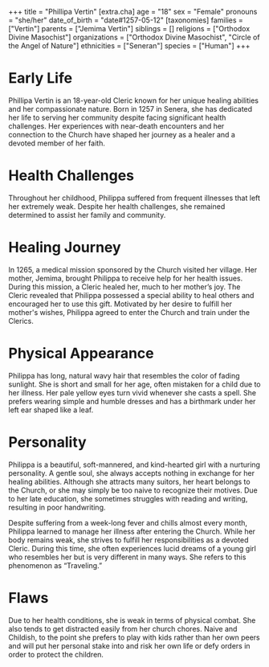+++
title = "Phillipa Vertin"
[extra.cha]
age = "18"
sex = "Female"
pronouns = "she/her"
date_of_birth = "date#1257-05-12"
[taxonomies]
families = ["Vertin"]
parents = ["Jemima Vertin"]
siblings = []
religions = ["Orthodox Divine Masochist"]
organizations = ["Orthodox Divine Masochist", "Circle of the Angel of Nature"]
ethnicities = ["Seneran"]
species = ["Human"]
+++

# Early Life

Phillipa Vertin is an 18-year-old Cleric known for her unique healing abilities
and her compassionate nature. Born in 1257 in Senera, she has dedicated her life
to serving her community despite facing significant health challenges. Her
experiences with near-death encounters and her connection to the Church have
shaped her journey as a healer and a devoted member of her faith.

# Health Challenges

Throughout her childhood, Philippa suffered from frequent illnesses that left
her extremely weak. Despite her health challenges, she remained determined to
assist her family and community.

# Healing Journey

In 1265, a medical mission sponsored by the Church visited her village. Her
mother, Jemima, brought Philippa to receive help for her health issues. During
this mission, a Cleric healed her, much to her mother’s joy. The Cleric revealed
that Philippa possessed a special ability to heal others and encouraged her to
use this gift. Motivated by her desire to fulfill her mother's wishes, Philippa
agreed to enter the Church and train under the Clerics.

# Physical Appearance

Philippa has long, natural wavy hair that resembles the color of fading
sunlight. She is short and small for her age, often mistaken for a child due to
her illness. Her pale yellow eyes turn vivid whenever she casts a spell. She
prefers wearing simple and humble dresses and has a birthmark under her left ear
shaped like a leaf.

# Personality

Philippa is a beautiful, soft-mannered, and kind-hearted girl with a nurturing
personality. A gentle soul, she always accepts nothing in exchange for her
healing abilities. Although she attracts many suitors, her heart belongs to the
Church, or she may simply be too naive to recognize their motives. Due to her
late education, she sometimes struggles with reading and writing, resulting in
poor handwriting.

Despite suffering from a week-long fever and chills almost every month, Philippa
learned to manage her illness after entering the Church. While her body remains
weak, she strives to fulfill her responsibilities as a devoted Cleric. During
this time, she often experiences lucid dreams of a young girl who resembles her
but is very different in many ways. She refers to this phenomenon as
“Traveling.”

# Flaws

Due to her health conditions, she is weak in terms of physical combat. She also
tends to get distracted easily from her church chores. Naive and Childish, to
the point she prefers to play with kids rather than her own peers and will put
her personal stake into and risk her own life or defy orders in order to protect
the children.
